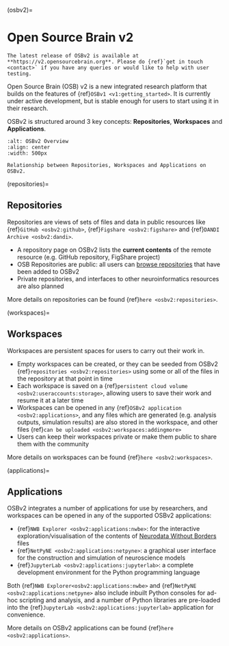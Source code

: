 (osbv2)=
# Open Source Brain v2

```{admonition} OSBv2 is live!
The latest release of OSBv2 is available at **https://v2.opensourcebrain.org**. Please do {ref}`get in touch <contact>` if you have any queries or would like to help with user testing.
```

Open Source Brain (OSB) v2 is a new integrated research platform that builds on the features of {ref}`OSBv1 <v1:getting_started>`.
It is currently under active development, but is stable enough for users to start using it in their research.

OSBv2 is structured around 3 key concepts: **Repositories**, **Workspaces** and **Applications**.

```{figure} ../images/OSBv2Overview.png
:alt: OSBv2 Overview
:align: center
:width: 500px

Relationship between Repositories, Workspaces and Applications on OSBv2.

```

(repositories)=
## Repositories

Repositories are views of sets of files and data in public resources like {ref}`GitHub <osbv2:github>`, {ref}`Figshare <osbv2:figshare>` and {ref}`DANDI Archive <osbv2:dandi>`.

- A repository page on OSBv2 lists the **current contents** of the remote resource (e.g. GitHub repository, FigShare project)
- OSB Repositories are public: all users can [browse repositories](https://v2.opensourcebrain.org/repositories) that have been added to OSBv2
- Private repositories, and interfaces to other neuroinformatics resources are also planned

More details on repositories can be found {ref}`here <osbv2:repositories>`.

(workspaces)=
## Workspaces

Workspaces are persistent spaces for users to carry out their work in.

- Empty workspaces can be created, or they can be seeded from OSBv2 {ref}`repositories <osbv2:repositories>` using some or all of the files in the repository at that point in time
- Each workspace is saved on a {ref}`persistent cloud volume <osbv2:useraccounts:storage>`, allowing users to save their work and resume it at a later time
- Workspaces can be opened in any {ref}`OSBv2 application <osbv2:applications>`, and any files which are generated (e.g. analysis outputs, simulation results) are also stored in the workspace, and other files {ref}`can be uploaded <osbv2:workspaces:addingmore>`
- Users can keep their workspaces private or make them public to share them with the community

More details on workspaces can be found {ref}`here <osbv2:workspaces>`.

(applications)=
## Applications

OSBv2 integrates a number of applications for use by researchers, and workspaces can be opened in any of the supported OSBv2 applications:

- {ref}`NWB Explorer <osbv2:applications:nwbe>`: for the interactive exploration/visualisation of the contents of [Neurodata Without Borders](https://nwb.org) files
- {ref}`NetPyNE <osbv2:applications:netpyne>`: a graphical user interface for the construction and simulation of neuroscience models
- {ref}`JupyterLab <osbv2:applications:jupyterlab>`: a complete development environment for the Python programming language

Both {ref}`NWB Explorer<osbv2:applications:nwbe>` and {ref}`NetPyNE <osbv2:applications:netpyne>` also include inbuilt Python consoles for ad-hoc scripting and analysis, and a number of Python libraries are pre-loaded into the {ref}`JupyterLab <osbv2:applications:jupyterlab>` application for convenience.

More details on OSBv2 applications can be found {ref}`here <osbv2:applications>`.
